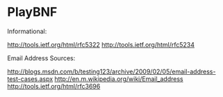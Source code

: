 # PlayBNF

Informational:

http://tools.ietf.org/html/rfc5322
http://tools.ietf.org/html/rfc5234

Email Address Sources:

http://blogs.msdn.com/b/testing123/archive/2009/02/05/email-address-test-cases.aspx
http://en.m.wikipedia.org/wiki/Email_address
http://tools.ietf.org/html/rfc3696
